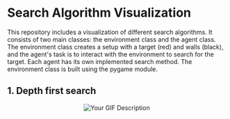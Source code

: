 # Search Algorithm Visualization

This repository includes a visualization of different search algorithms. It consists of two main classes: the environment class and the agent class. The environment class creates a setup with a target (red) and walls (black), and the agent's task is to interact with the environment to search for the target. Each agent has its own implemented search method. The environment class is built using the pygame module.

## 1. Depth first search

<p align="center">
  <img src="Graphics/.gif" alt="Your GIF Description">
</p>

